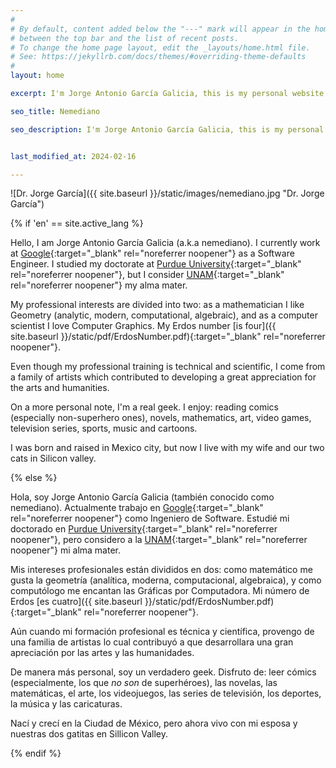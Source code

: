 ```yaml
---
#
# By default, content added below the "---" mark will appear in the home page
# between the top bar and the list of recent posts.
# To change the home page layout, edit the _layouts/home.html file.
# See: https://jekyllrb.com/docs/themes/#overriding-theme-defaults
#
layout: home

excerpt: I'm Jorge Antonio García Galicia, this is my personal website. You can find info about me, like projects, curriculum vitae and publications.

seo_title: Nemediano

seo_description: I'm Jorge Antonio García Galicia, this is my personal website. You can find info about me, like projects, curriculum vitae and publications.


last_modified_at: 2024-02-16

---
```


![Dr. Jorge García]({{ site.baseurl }}/static/images/nemediano.jpg "Dr. Jorge García")

{% if 'en' == site.active_lang %}

Hello, I am Jorge Antonio García Galicia (a.k.a nemediano).
I currently work at [Google](https://about.google/){:target="_blank" rel="noreferrer noopener"} as a Software Engineer.
I studied my doctorate at [Purdue University](https://www.purdue.edu/){:target="_blank" rel="noreferrer noopener"}, but I consider [UNAM](https://www.unam.mx/){:target="_blank" rel="noreferrer noopener"} my alma mater.

My professional interests are divided into two: as a mathematician I like Geometry (analytic, modern, computational, algebraic), and as a computer scientist I love Computer Graphics.
My Erdos number [is four]({{ site.baseurl }}/static/pdf/ErdosNumber.pdf){:target="_blank" rel="noreferrer noopener"}.

Even though my professional training is technical and scientific, I come from a family of artists which contributed to developing a great appreciation for the arts and humanities.

On a more personal note, I'm a real geek. I enjoy: reading comics (especially non-superhero ones), novels, mathematics, art, video games, television series, sports, music and cartoons.

I was born and raised in Mexico city, but now I live with my wife and our two cats in Silicon valley.

{% else %}

Hola, soy Jorge Antonio García Galicia (también conocido como nemediano).
Actualmente trabajo en [Google](https://about.google/){:target="_blank" rel="noreferrer noopener"} como Ingeniero de Software.
Estudié mi doctorado en [Purdue University](https://www.purdue.edu/){:target="_blank" rel="noreferrer noopener"}, pero considero a la [UNAM](https://www.unam.mx/){:target="_blank" rel="noreferrer noopener"} mi alma mater.

Mis intereses profesionales están divididos en dos: como matemático me gusta la geometría (analítica, moderna, computacional, algebraica), y como computólogo me encantan las Gráficas por Computadora.
Mi número de Erdos [es cuatro]({{ site.baseurl }}/static/pdf/ErdosNumber.pdf){:target="_blank" rel="noreferrer noopener"}.

Aún cuando mi formación profesional es técnica y científica, provengo de una familia de artistas lo cual contribuyó a que desarrollara una gran apreciación por las artes y las humanidades.

De manera más personal, soy un verdadero geek. Disfruto de: leer cómics (especialmente, los que _no son_ de superhéroes), las novelas, las matemáticas, el arte, los videojuegos, las series de televisión, los deportes, la música y las caricaturas.

Nací y crecí en la Ciudad de México, pero ahora vivo con mi esposa y nuestras dos gatitas en Sillicon Valley.

{% endif %}
